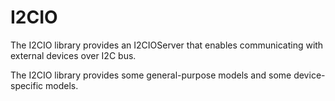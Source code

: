 # I2CIO

The I2CIO library provides an I2CIOServer that enables communicating with external devices over I2C bus.

The I2CIO library provides some general-purpose models and some device-specific models.
